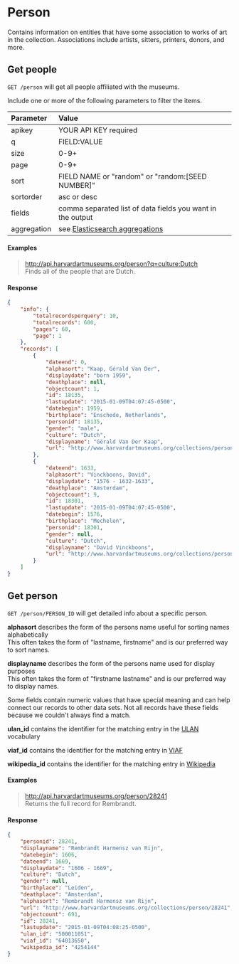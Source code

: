 # Person

Contains information on entities that have some association to works of art in the collection. Associations include artists, sitters, printers, donors, and more.

## Get people

`GET /person` will get all people affiliated with the museums.

Include one or more of the following parameters to filter the items.

| Parameter | Value |
| :--------- | :----- |
| apikey | YOUR API KEY required |
| q | FIELD:VALUE |
| size | 0-9+ |
| page | 0-9+ |
| sort | FIELD NAME or "random" or "random:[SEED NUMBER]" |
| sortorder | asc or desc |
| fields | comma separated list of data fields you want in the output |
| aggregation |  see [Elasticsearch aggregations](http://www.elastic.co/guide/en/elasticsearch/reference/1.4/search-aggregations.html#_structuring_aggregations) |

#### Examples

> http://api.harvardartmuseums.org/person?q=culture:Dutch  
> Finds all of the people that are Dutch.    

#### Response

```json
{
    "info": {
        "totalrecordsperquery": 10,
        "totalrecords": 600,
        "pages": 60,
        "page": 1
    },
    "records": [
        {
            "dateend": 0,
            "alphasort": "Kaap, Gérald Van Der",
            "displaydate": "born 1959",
            "deathplace": null,
            "objectcount": 1,
            "id": 18135,
            "lastupdate": "2015-01-09T04:07:45-0500",
            "datebegin": 1959,
            "birthplace": "Enschede, Netherlands",
            "personid": 18135,
            "gender": "male",
            "culture": "Dutch",
            "displayname": "Gérald Van Der Kaap",
            "url": "http://www.harvardartmuseums.org/collections/person/18135"
        },
        {
            "dateend": 1633,
            "alphasort": "Vinckboons, David",
            "displaydate": "1576 - 1632-1633",
            "deathplace": "Amsterdam",
            "objectcount": 9,
            "id": 18301,
            "lastupdate": "2015-01-09T04:07:45-0500",
            "datebegin": 1576,
            "birthplace": "Mechelen",
            "personid": 18301,
            "gender": null,
            "culture": "Dutch",
            "displayname": "David Vinckboons",
            "url": "http://www.harvardartmuseums.org/collections/person/18301"
        }
    ]
}
```

## Get person

`GET /person/PERSON_ID` will get detailed info about a specific person.

**alphasort** describes the form of the persons name useful for sorting names alphabetically  
This often takes the form of "lastname, firstname" and is our preferred way to sort names.  

**displayname** describes the form of the persons name used for display purposes  
This often takes the form of "firstname lastname" and is our preferred way to display names.  

Some fields contain numeric values that have special meaning and can help connect our records to other data sets. Not all records have these fields because we couldn't always find a match. 

**ulan_id** contains the identifier for the matching entry in the [ULAN](http://www.getty.edu/research/tools/vocabularies/ulan/) vocabulary

**viaf_id** contains the identifier for the matching entry in [VIAF](https://viaf.org/)

**wikipedia_id** contains the identifier for the matching entry in [Wikipedia](http://www.wikipedia.org/)

#### Examples

> http://api.harvardartmuseums.org/person/28241  
> Returns the full record for Rembrandt.

#### Response

```json
{
    "personid": 28241,
    "displayname": "Rembrandt Harmensz van Rijn",
    "datebegin": 1606,
    "dateend": 1669,
    "displaydate": "1606 - 1669",
    "culture": "Dutch",
    "gender": null,
    "birthplace": "Leiden",
    "deathplace": "Amsterdam",
    "alphasort": "Rembrandt Harmensz van Rijn",
    "url": "http://www.harvardartmuseums.org/collections/person/28241",
    "objectcount": 691,
    "id": 28241,
    "lastupdate": "2015-01-09T04:08:25-0500",
    "ulan_id": "500011051",
    "viaf_id": "64013650",
    "wikipedia_id": "4254144"
}
```